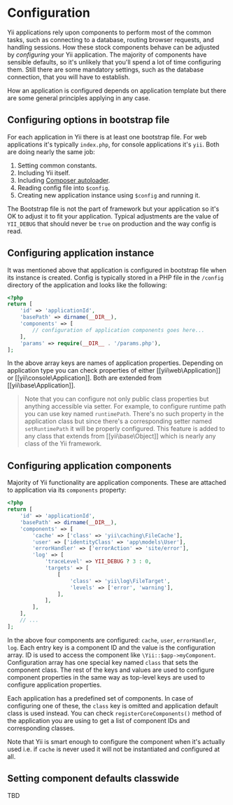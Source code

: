 Configuration
=============

Yii applications rely upon components to perform most of the common tasks, such as connecting to a database, routing browser
requests, and handling sessions. How these stock components behave can be adjusted by *configuring* your Yii application.
The majority of components have sensible defaults, so it's unlikely that you'll spend a lot of time configuring
them. Still there are some mandatory settings, such as the database connection, that you will have to establish.

How an application is configured depends on application template but there are some general principles applying in any case.

Configuring options in bootstrap file
-------------------------------------

For each application in Yii there is at least one bootstrap file. For web applications it's typically `index.php`, for
console applications it's `yii`. Both are doing nearly the same job:

1. Setting common constants.
2. Including Yii itself.
3. Including [Composer autoloader](http://getcomposer.org/doc/01-basic-usage.md#autoloading).
4. Reading config file into `$config`.
5. Creating new application instance using `$config` and running it.

The Bootstrap file is not the part of framework but your application so it's OK to adjust it to fit your application. Typical
adjustments are the value of `YII_DEBUG` that should never be `true` on production and the way config is read.

Configuring application instance
--------------------------------

It was mentioned above that application is configured in bootstrap file when its instance is created. Config is typically
stored in a PHP file in the `/config` directory of the application and looks like the following:

```php
<?php
return [
	'id' => 'applicationId',
	'basePath' => dirname(__DIR__),
	'components' => [
		// configuration of application components goes here...
	],
	'params' => require(__DIR__ . '/params.php'),
];
```

In the above array keys are names of application properties. Depending on application type you can check properties of
either [[yii\web\Application]] or [[yii\console\Application]]. Both are extended from [[yii\base\Application]].

> Note that you can configure not only public class properties but anything accessible via setter. For example, to
  configure runtime path you can use key named `runtimePath`. There's no such property in the application class but
  since there's a corresponding setter named `setRuntimePath` it will be properly configured.
  This feature is added to any class that extends from [[yii\base\Object]] which is nearly any class of the Yii framework.

Configuring application components
----------------------------------

Majority of Yii functionality are application components. These are attached to application via its `components` property:

```php
<?php
return [
	'id' => 'applicationId',
	'basePath' => dirname(__DIR__),
	'components' => [
		'cache' => ['class' => 'yii\caching\FileCache'],
		'user' => ['identityClass' => 'app\models\User'],
		'errorHandler' => ['errorAction' => 'site/error'],
		'log' => [
			'traceLevel' => YII_DEBUG ? 3 : 0,
			'targets' => [
				[
					'class' => 'yii\log\FileTarget',
					'levels' => ['error', 'warning'],
				],
			],
		],
	],
	// ...
];
```

In the above four components are configured: `cache`, `user`, `errorHandler`, `log`. Each entry key is a component ID
and the value is the configuration array. ID is used to access the component like `\Yii::$app->myComponent`.
Configuration array has one special key named `class` that sets the component class. The rest of the keys and values are used
to configure component properties in the same way as top-level keys are used to configure application properties.

Each application has a predefined set of components. In case of configuring one of these, the `class` key is omitted and
application default class is used instead. You can check `registerCoreComponents()` method of the application you are using
to get a list of component IDs and corresponding classes.

Note that Yii is smart enough to configure the component when it's actually used i.e. if `cache` is never used it will
not be instantiated and configured at all.

Setting component defaults classwide
------------------------------------

TBD
